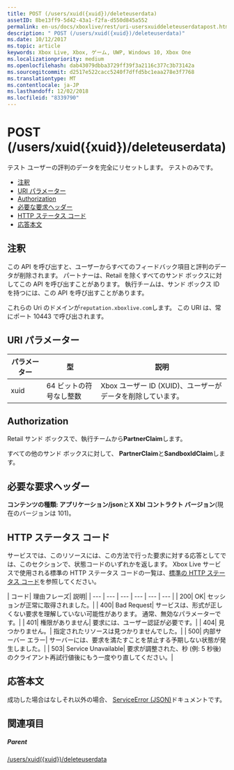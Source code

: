 ```yaml
---
title: POST (/users/xuid({xuid})/deleteuserdata)
assetID: 8be13ff9-5d42-43a1-f2fa-d550d845a552
permalink: en-us/docs/xboxlive/rest/uri-usersxuiddeleteuserdatapost.html
description: " POST (/users/xuid({xuid})/deleteuserdata)"
ms.date: 10/12/2017
ms.topic: article
keywords: Xbox Live, Xbox, ゲーム, UWP, Windows 10, Xbox One
ms.localizationpriority: medium
ms.openlocfilehash: dab43079dbba3729ff39f3a2116c377c3b73142a
ms.sourcegitcommit: d2517e522cacc5240f7dffd5bc1eaa278e3f7768
ms.translationtype: MT
ms.contentlocale: ja-JP
ms.lasthandoff: 12/02/2018
ms.locfileid: "8339790"
---
```

# <a name="post-usersxuidxuiddeleteuserdata"></a>POST (/users/xuid({xuid})/deleteuserdata)
テスト ユーザーの評判のデータを完全にリセットします。 テストのみです。

  * [注釈](#ID4EQ)
  * [URI パラメーター](#ID4E5)
  * [Authorization](#ID4EJB)
  * [必要な要求ヘッダー](#ID4E3B)
  * [HTTP ステータス コード](#ID4EHC)
  * [応答本文](#ID4EJF)

<a id="ID4EQ"></a>


## <a name="remarks"></a>注釈

この API を呼び出すと、ユーザーからすべてのフィードバック項目と評判のデータが削除されます。 パートナーは、Retail を除くすべてのサンド ボックスに対してこの API を呼び出すことがあります。 執行チームは、サンド ボックス ID を持つには、この API を呼び出すことがあります。

これらの Uri のドメインが`reputation.xboxlive.com`します。 この URI は、常にポート 10443 で呼び出されます。

<a id="ID4E5"></a>


## <a name="uri-parameters"></a>URI パラメーター

| パラメーター| 型| 説明|
| --- | --- | --- |
| xuid| 64 ビットの符号なし整数| Xbox ユーザー ID (XUID)、ユーザーがデータを削除しています。|

<a id="ID4EJB"></a>


## <a name="authorization"></a>Authorization

Retail サンド ボックスで、執行チームから**PartnerClaim**します。

すべての他のサンド ボックスに対して、 **PartnerClaim**と**SandboxIdClaim**します。

<a id="ID4E3B"></a>


## <a name="required-request-headers"></a>必要な要求ヘッダー

**コンテンツの種類: アプリケーション/json**と**X Xbl コントラクト バージョン**(現在のバージョンは 101)。

<a id="ID4EHC"></a>


## <a name="http-status-codes"></a>HTTP ステータス コード

サービスでは、このリソースには、この方法で行った要求に対する応答としてでは、このセクションで、状態コードのいずれかを返します。 Xbox Live サービスで使用される標準の HTTP ステータス コードの一覧は、[標準の HTTP ステータス コード](../../additional/httpstatuscodes.md)を参照してください。

| コード| 理由フレーズ| 説明|
| --- | --- | --- | --- | --- | --- |
| 200| OK| セッションが正常に取得されました。|
| 400| Bad Request| サービスは、形式が正しくない要求を理解していない可能性があります。 通常、無効なパラメーターです。|
| 401| 権限がありません| 要求には、ユーザー認証が必要です。|
| 404| 見つかりません。| 指定されたリソースは見つかりませんでした。|
| 500| 内部サーバー エラー| サーバーには、要求を満たすことを禁止する予期しない状態が発生しました。|
| 503| Service Unavailable| 要求が調整された、秒 (例: 5 秒後) のクライアント再試行値後にもう一度やり直してください。|

<a id="ID4EJF"></a>


## <a name="response-body"></a>応答本文

成功した場合はなしそれ以外の場合、 [ServiceError (JSON)](../../json/json-serviceerror.md)ドキュメントです。

<a id="ID4EWF"></a>


## <a name="see-also"></a>関連項目

<a id="ID4EYF"></a>


##### <a name="parent"></a>Parent

[/users/xuid({xuid})/deleteuserdata](uri-usersxuiddeleteuserdata.md)
